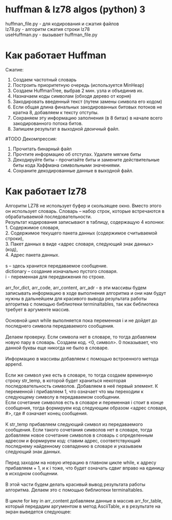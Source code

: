 # huffman & lz78 algos (python) 3 <br>
huffman_file.py - для кодирования и сжатия файлов <br>
lz78.py - алгоритм сжатия строки lz78 <br>
useHuffman.py - вызывает huffman_file.py <br>

<h1>Как работает Huffman </h1>

Сжатие:
1. Создаем частотный словарь
2. Построить приоритетную очередь (используется MinHeap)
3. Создаем HuffmanTree, выбрав 2 мин. узла и объединив их.
4. Назначаем коды символам (обходя дерево от корня)
5. Закодировать введенный текст (путем замены символа его кодом)
6. Если общая длина финальных закодированных битовых потоков не кратна 8, добавляем к тексту отступы.
7. Сохраняем эту информацию заполнения (в 8 битах) в начале всего закодированного потока битов.
8. Запишем результат в выходной двоичный файл.

#TODO Декомпрессия:
1. Прочитать бинарный файл
2. Прочтите информацию об отступах. Удалите мягкие биты
3. Декодируйте биты - прочитайте биты и замените действительные биты кода Хаффмана символьными значениями.
4. Сохраните декодированные данные в выходной файл.


<h1>Как работает lz78 </h1>
Алгоритм LZ78 не использует буфер и скользящее окно. Вместо этого
он использует словарь.
Словарь – набор строк, которые встречаются в обрабатываемой
последовательности.<br>
Результат кодирования записывают в таблицу, содержащую 4 колонки:<br>
1. Содержимое словаря,<br>
2. Содержимое текущего пакета данных (содержимое считываемой строки),<br>
3. Пакет данных в виде <адрес словаря, следующий знак данных> (код),<br>
4. Адрес пакета данных.<br>
<br>
s – здесь хранится передаваемое сообщение.<br>
dictionary – создание изначально пустого словаря.<br>
i - переменная для передвижения по строке.<br>
<br>
arr_for_dict, arr_code, arr_content, arr_adr - в эти массивы будем
записывать информацию в ходе выполнения алгоритма и они нам будут
нужны в дальнейшем для красивого вывода результата работы алгоритма с
помощью библиотеки terminaltables, так как библиотека требует в аргументе
массив.<br>
<br>
Основной цикл while выполняется пока переменная i и не дойдет до
последнего символа передаваемого сообщения.<br>
<br>
Делаем проверку. Если символа нет в словаре, то тогда добавляем новую
пару в словарь. Создаем код. <0, символ>. 0 показывает, что данной буквы еще
никогда не было в словаре.<br>
<br>
Информацию в массивы добавляем с помощью встроенного метода
append.<br>
<br>
Если же символ уже есть в словаре, то тогда создаем временную строку
str_temp, в которой будет храниться некоторая последовательность символов.
Добавляем в неё первый элемент. К переменной i прибавляем 1, что означает
что мы переходим к следующему символу в передаваемом сообщении. <br>
Если сочетание символов есть в словаре и переменная i стоит в конце сообщения,
тогда формируем код следующим образом <адрес словаря, #>, где # означает
конец сообщения.<br>
<br>
К str_temp прибавляем следующий символ из передаваемого сообщения.
Если такого сочетания символов нет в словаре, тогда добавляем новое
сочетание символов в словарь с определенным адресом и формируем код:
ставим адрес, соответствующий последнему найденному совпадению в
словаре и указываем следующий знак данных.<br>
<br>
Перед заходом на новую итерацию в главном цикле while, к адресу
прибавляем + 1, и к i тоже, что будет означать сдвиг вправо на единицу в
исходном сообщении.<br>
<br>
В этой части будем делать красивый вывод результата работы
алгоритма. Делаем это с помощью библиотеки terminaltables.<br>
<br>
В цикле for key in arr_content добавляем данные в массив arr_for_table,
который передадим аргументом в метод AsciiTable, и в результате на экран
выведется следующее:
